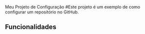 Meu Projeto de Configuração
#Este projeto é um exemplo de como configurar um repositório no GitHub.
## Funcionalidades

